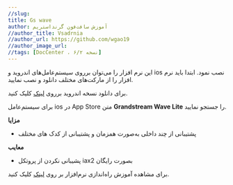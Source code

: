 ```yaml
---
//slug:
title: Gs wave
author: آموزش سافت‌فون گرنداستریم
//author_title: Vsadrnia
//author_url: https://github.com/wgao19
//author_image_url: 
//tags: [DocCenter ، نسخه ۶/۲]
---
```

این نرم افزار را می‌توان برروی سیستم‌عامل‌های اندروید و ios نصب نمود. ابتدا باید نرم افزار را از مارکت‌های مختلف دانلود و نصب نمایید.

برای دانلود نسخه اندروید برروی [لینک](https://play.google.com/store/apps/details?id=com.grandstream.wave&hl=en&gl=US) کلیک کنید.

برای سیستم‌عامل ios در App Store متن **Grandstream Wave Lite** را جستجو نمایید.

**مزایا**
- پشتیبانی از چند داخلی به‌صورت همزمان و پشتیبانی از کدک های مختلف

**معایب**
- پشیبانی نکردن از پروتکل iax2 بصورت رایگان


برای مشاهده آموزش راه‌اندازی نرم‌افزار بر روی [لینک](https://www.aparat.com/v/Glnah) کلیک کنید.